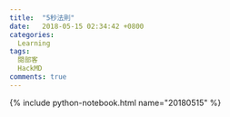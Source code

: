 ```yaml
---
title:  "5秒法則"
date:   2018-05-15 02:34:42 +0800
categories: 
  Learning
tags:
  閱部客
  HackMD
comments: true
---
```




{% include python-notebook.html name="20180515" %}